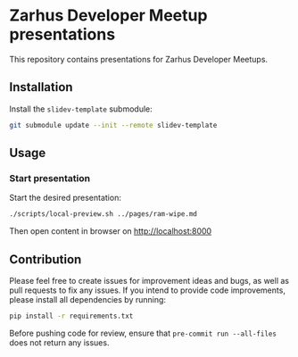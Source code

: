 # Zarhus Developer Meetup presentations

This repository contains presentations for Zarhus Developer Meetups.

## Installation

Install the `slidev-template` submodule:

```bash
git submodule update --init --remote slidev-template
```

## Usage

### Start presentation

Start the desired presentation:

```bash
./scripts/local-preview.sh ../pages/ram-wipe.md
```

Then open content in browser on <http://localhost:8000>

## Contribution

Please feel free to create issues for improvement ideas and bugs, as well as
pull requests to fix any issues. If you intend to provide code improvements,
please install all dependencies by running:

```bash
pip install -r requirements.txt
```

Before pushing code for review, ensure that `pre-commit run --all-files` does
not return any issues.
